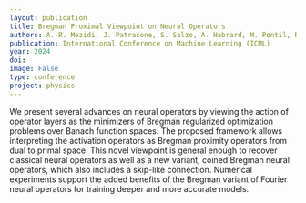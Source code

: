 ```yaml
---
layout: publication
title: Bregman Proximal Viewpoint on Neural Operators
authors: A.-R. Mezidi, J. Patracone, S. Salzo, A. Habrard, M. Pontil, R. Emonet and M. Sebban
publication: International Conference on Machine Learning (ICML)
year: 2024
doi:
image: False
type: conference
project: physics
---
```



We present several advances on neural operators by viewing the action of operator layers as the minimizers of Bregman regularized optimization problems over Banach function spaces. The proposed framework allows interpreting the activation operators as Bregman proximity operators from dual to primal space. This novel viewpoint is general enough to recover classical neural operators as well as a new variant, coined Bregman neural operators, which also includes a skip-like connection. Numerical experiments support the added benefits of the Bregman variant of Fourier neural operators for training deeper and more accurate models.
